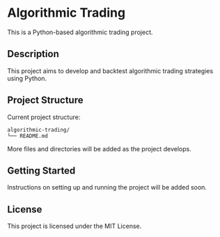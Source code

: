 # Algorithmic Trading

This is a Python-based algorithmic trading project.

## Description

This project aims to develop and backtest algorithmic trading strategies using Python.

## Project Structure

Current project structure:

```
algorithmic-trading/
└── README.md
```

More files and directories will be added as the project develops.

## Getting Started

Instructions on setting up and running the project will be added soon.

## License

This project is licensed under the MIT License.
